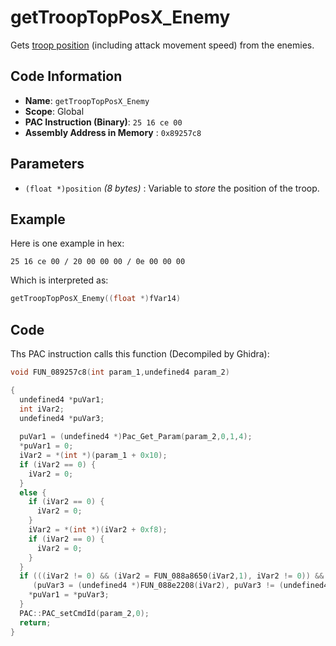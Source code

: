 # getTroopTopPosX_Enemy

Gets [troop position](./gettrooptopposx_enemy.md) (including attack movement speed) from the enemies.

## Code Information

- **Name**: `getTroopTopPosX_Enemy`
- **Scope**: Global
- **PAC Instruction (Binary)**: `25 16 ce 00`
- **Assembly Address in Memory** : `0x89257c8`

## Parameters

- `(float *)position` *(8 bytes)* : Variable to *store* the position of the troop.

## Example

Here is one example in hex:

```25 16 ce 00 / 20 00 00 00 / 0e 00 00 00```

Which is interpreted as:

```c
getTroopTopPosX_Enemy((float *)fVar14)
```

## Code

Ths PAC instruction calls this function (Decompiled by Ghidra):

```c
void FUN_089257c8(int param_1,undefined4 param_2)

{
  undefined4 *puVar1;
  int iVar2;
  undefined4 *puVar3;
  
  puVar1 = (undefined4 *)Pac_Get_Param(param_2,0,1,4);
  *puVar1 = 0;
  iVar2 = *(int *)(param_1 + 0x10);
  if (iVar2 == 0) {
    iVar2 = 0;
  }
  else {
    if (iVar2 == 0) {
      iVar2 = 0;
    }
    iVar2 = *(int *)(iVar2 + 0xf8);
    if (iVar2 == 0) {
      iVar2 = 0;
    }
  }
  if (((iVar2 != 0) && (iVar2 = FUN_088a8650(iVar2,1), iVar2 != 0)) &&
     (puVar3 = (undefined4 *)FUN_088e2208(iVar2), puVar3 != (undefined4 *)0x0)) {
    *puVar1 = *puVar3;
  }
  PAC::PAC_setCmdId(param_2,0);
  return;
}
```


